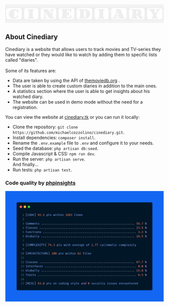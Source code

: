 <p align="center">
    <a href="https://cinediary.tk" target="_blank">
        <img src="https://raw.githubusercontent.com/michaelcozzolino/cinediary/master/public/images/logo.png" width="1000" style='background-color: #262626'>
    </a>
</p>

## About Cinediary

Cinediary is a website that allows users to track movies and TV-series they have watched or
they would like to watch by adding them to specific lists called "diaries".
<br>
<br>
Some of its features are:

-   Data are taken by using the API of [themoviedb.org](https://themoviedb.org) .
-   The user is able to create custom diaries in addition to the main ones.
-   A statistics section where the user is able to get insights about his watched diary.
-   The website can be used in demo mode without the need for a registration.

You can view the website at [cinediary.tk](https://cinediary.tk) or you can run it locally:

-   Clone the repository: `git clone https://github.com/michaelcozzolino/cinediary.git`.
-   Install dependencies: `composer install`.
-   Rename the `.env.example` file to `.env` and configure it to your needs.
-   Seed the database: `php artisan db:seed`.
-   Compile Javascript & CSS: `npm run dev`.
-   Run the server: `php artisan serve`.
    <br>
    And finally...
-   Run tests: `php artisan test`.

### Code quality by <a href="https://github.com/nunomaduro/phpinsights">phpinsights</a>

<p align="center">
    <a href="https://www.cinediary.tk" target="_blank">
        <img src="https://raw.githubusercontent.com/michaelcozzolino/cinediary/master/public/images/phpinsights.png" width="600">
    </a>
</p>
